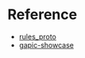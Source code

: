 # Reference
- [rules_proto](https://github.com/stackb/rules_proto)
- [gapic-showcase](https://github.com/googleapis/gapic-showcase/)